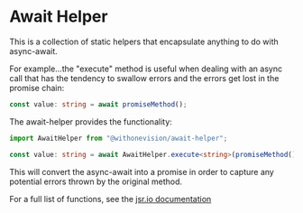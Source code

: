 # Await Helper

This is a collection of static helpers that encapsulate anything to do with
async-await.

For example...the "execute" method is useful when dealing with an async call
that has the tendency to swallow errors and the errors get lost in the promise
chain:

```typescript
const value: string = await promiseMethod();
```

The await-helper provides the functionality:

```typescript
import AwaitHelper from "@withonevision/await-helper";

const value: string = await AwaitHelper.execute<string>(promiseMethod());
```

This will convert the async-await into a promise in order to capture any
potential errors thrown by the original method.

For a full list of functions, see the [jsr.io documentation](https://jsr.io/@withonevision/await-helper/doc/~/AwaitHelper)
